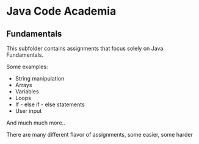 # Java Code Academia

## Fundamentals
This subfolder contains assignments that focus solely on Java Fundamentals.

Some examples:

* String manipulation
* Arrays
* Variables
* Loops
* If - else if - else statements
* User input

And much much more..

There are many different flavor of assignments, some easier, some harder